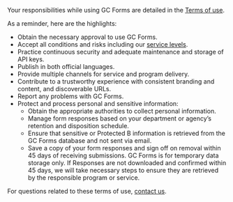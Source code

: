 Your responsibilities while using GC Forms are detailed in the [Terms of use](/en/terms-of-use).

As a reminder, here are the highlights:

- Obtain the necessary approval to use GC Forms.
- Accept all conditions and risks including our [service levels](/en/sla).
- Practice continuous security and adequate maintenance and storage of API keys.
- Publish in both official languages.
- Provide multiple channels for service and program delivery.
- Contribute to a trustworthy experience with consistent branding and content, and discoverable URLs.
- Report any problems with GC Forms.
- Protect and process personal and sensitive information: &nbsp;
  - Obtain the appropriate authorities to collect personal information.
  - Manage form responses based on your department or agency’s retention and disposition schedule.
  - Ensure that sensitive or Protected B information is retrieved from the GC Forms database and not sent via email.
  - Save a copy of your form responses and sign off on removal within 45 days of receiving submissions. GC Forms is for temporary data storage only. If Responses are not downloaded and confirmed within 45 days, we will take necessary steps to ensure they are retrieved by the responsible program or service.

For questions related to these terms of use, [contact us](/en/contact).

